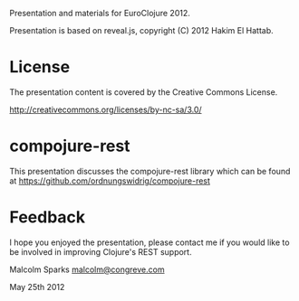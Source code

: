 Presentation and materials for EuroClojure 2012.

Presentation is based on reveal.js, copyright (C) 2012 Hakim El Hattab.

# License

The presentation content is covered by the Creative Commons License.

http://creativecommons.org/licenses/by-nc-sa/3.0/

# compojure-rest

This presentation discusses the compojure-rest library which can be found at https://github.com/ordnungswidrig/compojure-rest

# Feedback

I hope you enjoyed the presentation, please contact me if you would like to be involved in improving Clojure's REST support.


Malcolm Sparks
malcolm@congreve.com

May 25th 2012
